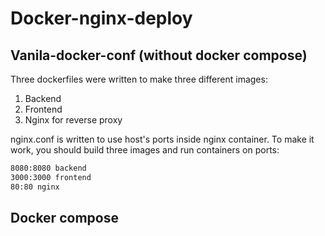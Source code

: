 # Docker-nginx-deploy

## Vanila-docker-conf (without docker compose)
Three dockerfiles were written to make three different images:
1. Backend
2. Frontend
3. Nginx for reverse proxy

nginx.conf is written to use host's ports inside nginx container.
To make it work, you should build three images and run containers on ports:
```bash
8080:8080 backend
3000:3000 frontend
80:80 nginx
```

## Docker compose





